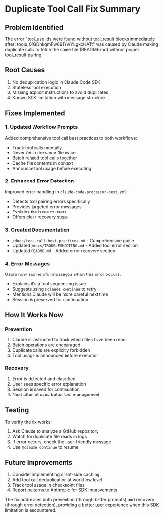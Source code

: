 # Duplicate Tool Call Fix Summary

## Problem Identified
The error "tool_use ids were found without tool_result blocks immediately after: toolu_01GDhkqmFw691YwYLgxcHATt" was caused by Claude making duplicate calls to fetch the same file (README.md) without proper tool_result pairing.

## Root Causes
1. No deduplication logic in Claude Code SDK
2. Stateless tool execution
3. Missing explicit instructions to avoid duplicates
4. Known SDK limitation with message structure

## Fixes Implemented

### 1. Updated Workflow Prompts
Added comprehensive tool call best practices to both workflows:
- Track tool calls mentally
- Never fetch the same file twice
- Batch related tool calls together
- Cache file contents in context
- Announce tool usage before executing

### 2. Enhanced Error Detection
Improved error handling in `claude-code-processor-best.yml`:
- Detects tool pairing errors specifically
- Provides targeted error messages
- Explains the issue to users
- Offers clear recovery steps

### 3. Created Documentation
- `/docs/tool-call-best-practices.md` - Comprehensive guide
- Updated `/docs/TROUBLESHOOTING.md` - Added tool error section
- Updated `README.md` - Added error recovery section

### 4. Error Messages
Users now see helpful messages when this error occurs:
- Explains it's a tool sequencing issue
- Suggests using `@claude continue` to retry
- Mentions Claude will be more careful next time
- Session is preserved for continuation

## How It Works Now

### Prevention
1. Claude is instructed to track which files have been read
2. Batch operations are encouraged
3. Duplicate calls are explicitly forbidden
4. Tool usage is announced before execution

### Recovery
1. Error is detected and classified
2. User sees specific error explanation
3. Session is saved for continuation
4. Next attempt uses better tool management

## Testing
To verify the fix works:
1. Ask Claude to analyze a GitHub repository
2. Watch for duplicate file reads in logs
3. If error occurs, check the user-friendly message
4. Use `@claude continue` to resume

## Future Improvements
1. Consider implementing client-side caching
2. Add tool call deduplication at workflow level
3. Track tool usage in checkpoint files
4. Report patterns to Anthropic for SDK improvements

The fix addresses both prevention (through better prompts) and recovery (through error detection), providing a better user experience when this SDK limitation is encountered.